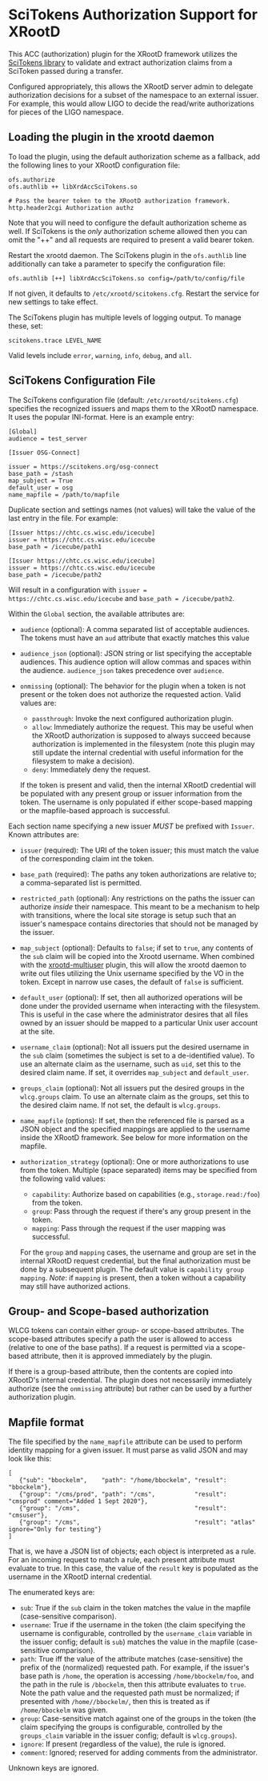 SciTokens Authorization Support for XRootD
==========================================

This ACC (authorization) plugin for the XRootD framework utilizes the [SciTokens
library](https://www.scitokens.org) to validate and extract authorization claims from
a SciToken passed during a transfer.

Configured appropriately, this allows the XRootD server admin to delegate authorization
decisions for a subset of the namespace to an external issuer.  For example, this would
allow LIGO to decide the read/write authorizations for pieces of the LIGO namespace.

Loading the plugin in the xrootd daemon
---------------------------------------

To load the plugin, using the default authorization scheme as a fallback,
add the following lines to your XRootD configuration file:

```
ofs.authorize
ofs.authlib ++ libXrdAccSciTokens.so

# Pass the bearer token to the XRootD authorization framework.
http.header2cgi Authorization authz
```
Note that you will need to configure the default authorization scheme as well.
If SciTokens is the *only* authorization scheme allowed then you can
omit the "++" and all requests are required to present a valid bearer token.

Restart the xrootd daemon.  The SciTokens plugin in the `ofs.authlib` line additionally can take a
parameter to specify the configuration file:

```
ofs.authlib [++] libXrdAccSciTokens.so config=/path/to/config/file
```

If not given, it defaults to `/etc/xrootd/scitokens.cfg`.  Restart the service for new settings to take effect.

The SciTokens plugin has multiple levels of logging output.  To manage these, set:

```
scitokens.trace LEVEL_NAME
```

Valid levels include `error`, `warning`, `info`, `debug`, and `all`.

SciTokens Configuration File
----------------------------

The SciTokens configuration file (default: `/etc/xrootd/scitokens.cfg`) specifies the recognized
issuers and maps them to the XRootD namespace.  It uses the popular INI-format.  Here is an example
entry:

```
[Global]
audience = test_server

[Issuer OSG-Connect]

issuer = https://scitokens.org/osg-connect
base_path = /stash
map_subject = True
default_user = osg
name_mapfile = /path/to/mapfile
```

Duplicate section and settings names (not values) will take the value of the last entry in the file.  For example:

```
[Issuer https://chtc.cs.wisc.edu/icecube]
issuer = https://chtc.cs.wisc.edu/icecube
base_path = /icecube/path1

[Issuer https://chtc.cs.wisc.edu/icecube]
issuer = https://chtc.cs.wisc.edu/icecube
base_path = /icecube/path2
```

Will result in a configuration with `issuer =  https://chtc.cs.wisc.edu/icecube` and `base_path = /icecube/path2`.

Within the `Global` section, the available attributes are:

   - `audience` (optional): A comma separated list of acceptable audiences.  The tokens must have an `aud` attribute
     that exactly matches this value
   - `audience_json` (optional): JSON string or list specifying the acceptable audiences.  This audience option will allow
     commas and spaces within the audience.  `audience_json` takes precedence over `audience`.
   - `onmissing` (optional): The behavior for the plugin when a token is not present or the token does not authorize
     the requested action.  Valid values are:

        - `passthrough`: Invoke the next configured authorization plugin.
        - `allow`: Immediately authorize the request.  This may be useful when the XRootD authorization is supposed to
          always succeed because authorization is implemented in the filesystem (note this plugin may still update
          the internal credential with useful information for the filesystem to make a decision).
        - `deny`: Immediately deny the request.

     If the token is present and valid, then the internal XRootD credential will be populated with any present
     group or issuer information from the token.  The username is only populated if either scope-based mapping or
     the mapfile-based approach is successful.

Each section name specifying a new issuer *MUST* be prefixed with `Issuer`.  Known attributes
are:

   - `issuer` (required): The URI of the token issuer; this must match the value of the corresponding claim int
      the token.
   - `base_path` (required): The paths any token authorizations are relative to; a comma-separated list is permitted.
   - `restricted_path` (optional): Any restrictions on the paths the issuer can authorize *inside* their namespace.  This
      meant to be a mechanism to help with transitions, where the local site storage is setup such that an issuer's
      namespace contains directories that should not be managed by the issuer.
   - `map_subject` (optional): Defaults to `false`; if set to `true`, any contents of the `sub` claim will be copied
      into the Xrootd username.  When combined with the [xrootd-multiuser](https://github.com/bbockelm/xrootd-multiuser)
      plugin, this will allow the xrootd daemon to write out files utilizing the Unix username specified by the VO
      in the token.  Except in narrow use cases, the default of `false` is sufficient.
   - `default_user` (optional): If set, then all authorized operations will be done under the provided username when
      interacting with the filesystem.  This is useful in the case where the administrator desires that all files owned
      by an issuer should be mapped to a particular Unix user account at the site.
   - `username_claim` (optional): Not all issuers put the desired username in the `sub` claim (sometimes the subject is
      set to a de-identified value).  To use an alternate claim as the username, such as `uid`, set this to the desired
      claim name.  If set, it overrides `map_subject` and `default_user`.
   - `groups_claim` (optional): Not all issuers put the desired groups in the `wlcg.groups` claim. To use an alternate claim
      as the groups, set this to the desired claim name. If not set, the default is `wlcg.groups`.
   - `name_mapfile` (options): If set, then the referenced file is parsed as a JSON object and the specified mappings
      are applied to the username inside the XRootD framework.  See below for more information on the mapfile.
   -  `authorization_strategy` (optional): One or more authorizations to use from the token.  Multiple (space separated)
      items may be specified from the following valid values:

         - `capability`: Authorize based on capabilities (e.g., `storage.read:/foo`) from the token.
         - `group`: Pass through the request if there's any group present in the token.
         - `mapping`: Pass through the request if the user mapping was successful.

      For the `group` and `mapping` cases, the username and group are set in the internal XRootD request credential,
      but the final authorization must be done by a subsequent plugin.  The default value is `capability group mapping`.
      *Note*: if `mapping` is present, then a token without a capability may still have authorized actions.


Group- and Scope-based authorization
------------------------------------

WLCG tokens can contain either group- or scope-based attributes.  The scope-based attributes specify a path the user
is allowed to access (relative to one of the base paths).  If a request is permitted via a scope-based attribute, then
it is approved immediately by the plugin.

If there is a group-based attribute, then the contents are copied into XRootD's internal credential.  The plugin does
not necessarily immediately authorize (see the `onmissing` attribute) but rather can be used by a further authorization
plugin.

Mapfile format
--------------

The file specified by the `name_mapfile` attribute can be used to perform identity mapping for a given issuer.
It must parse as valid JSON and may look like this:

```
[
   {"sub": "bbockelm",    "path": "/home/bbockelm", "result": "bbockelm"},
   {"group": "/cms/prod", "path": "/cms",           "result": "cmsprod" comment="Added 1 Sept 2020"},
   {"group": "/cms",                                "result": "cmsuser"},
   {"group": "/cms",                                "result": "atlas"   ignore="Only for testing"}
]
```

That is, we have a JSON list of objects; each object is interpreted as a rule.  For an incoming request to match a rule,
each present attribute must evaluate to true.  In this case, the value of the `result` key is populated as the username
in the XRootD internal credential.

The enumerated keys are:
   - `sub`: True if the `sub` claim in the token matches the value in the mapfile (case-sensitive comparison).
   - `username`: True if the username in the token (the claim specifying the username is configurable, controlled by the
     `username_claim` variable in the issuer config; default is `sub`) matches the value in the mapfile (case-sensitive
     comparison).
   - `path`: True iff the value of the attribute matches (case-sensitive) the prefix of the (normalized) requested path.
     For example, if the issuer's base path is `/home`, the operation is accessing `/home/bbockelm/foo`, and the path in
     the rule is `/bbockelm`, then this attribute evaluates to `true`.  Note the path value and the requested path must
     be normalized; if presented with `/home//bbockelm/`, then this is treated as if `/home/bbockelm` was given.
   - `group`: Case-sensitive match against one of the groups in the token (the claim specifying the groups is configurable, controlled by the
     `groups_claim` variable in the issuer config; default is `wlcg.groups`).
   - `ignore`: If present (regardless of the value), the rule is ignored.
   - `comment`: Ignored; reserved for adding comments from the administrator.

Unknown keys are ignored.
